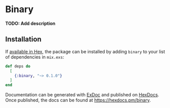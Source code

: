 # Binary

**TODO: Add description**

## Installation

If [available in Hex](https://hex.pm/docs/publish), the package can be installed
by adding `binary` to your list of dependencies in `mix.exs`:

```elixir
def deps do
  [
    {:binary, "~> 0.1.0"}
  ]
end
```

Documentation can be generated with [ExDoc](https://github.com/elixir-lang/ex_doc)
and published on [HexDocs](https://hexdocs.pm). Once published, the docs can
be found at <https://hexdocs.pm/binary>.

